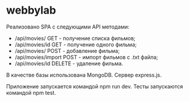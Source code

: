 # webbylab
Реализовано SPA с следующими API методами:
  - /api/movies/ GET - получение списка фильмов;
  - /api/movies/id GET - получение одного фильма;
  - /api/movies/ POST - добавление фильма;
  - /api/movies/import POST - импорт фильмов с .txt файла;
  - /api/movies/id DELETE - удаление фильма.
  
В качестве базы использована MongoDB. Сервер express.js.

Приложение запускается командой npm run dev.
Тесты запускаются командой npm test.
